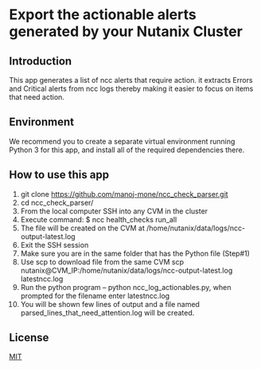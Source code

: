 # Export the actionable alerts generated by your Nutanix Cluster

## Introduction
This app generates a list of ncc alerts that require action. it extracts Errors and Critical alerts from ncc logs thereby making it easier to focus on items that need action.


## Environment

We recommend you to create a separate virtual environment running Python 3 for this app, and install all of the required dependencies there. 

## How to use this app

1. git clone https://github.com/manoj-mone/ncc_check_parser.git
2. cd ncc_check_parser/
3. From the local computer SSH into any CVM in the cluster
4. Execute command: $ ncc health_checks run_all
5. The file will be created on the CVM at /home/nutanix/data/logs/ncc-output-latest.log
6. Exit the SSH session
7. Make sure you are in the same folder that has the Python file (Step#1)
8. Use scp to download file from the same CVM scp nutanix@CVM_IP:/home/nutanix/data/logs/ncc-output-latest.log latestncc.log
9. Run the python program – python ncc_log_actionables.py, when prompted for the filename enter latestncc.log
10. You will be shown few lines of output and a file named parsed_lines_that_need_attention.log will be created.
 

## License
[MIT](https://choosealicense.com/licenses/mit/)
